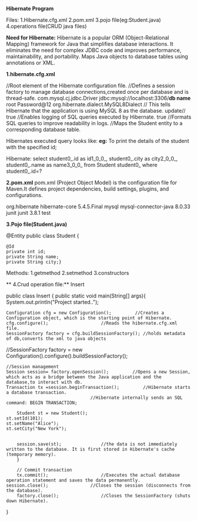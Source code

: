 **Hibernate Program**

Files:
1.Hibernate.cfg.xml
2.pom.xml
3.pojo file(eg:Student.java)
4.operations file(CRUD java files)

**Need for Hibernate:**
Hibernate is a popular ORM (Object-Relational Mapping) framework for Java that simplifies database interactions. It eliminates the need for complex JDBC code and improves performance, maintainability, and portability.
Maps Java objects to database tables using annotations or XML.


**1.hibernate.cfg.xml**

<?xml version="1.0" encoding="UTF-8"?>
<hibernate-configuration>  //Root element of the Hibernate configuration file. 
<session-factory>         //Defines a session factory to manage database connections,created once per database and is thread-safe.
<property name="connection.driver_class">com.mysql.cj.jdbc.Driver</property>
<property name="connection.url">jdbc:mysql://localhost:3306/**db name**</property>
<property name="connection.username">root</property>
<property name="connection.password">Password@12</property>
<property name="dialect">org.hibernate.dialect.MySQL8Dialect</property> // This tells Hibernate that the application is using MySQL 8 as the database.
<property name="hbm2ddl.auto">update</property>//
<property name="show_sql">true</property> //Enables logging of SQL queries executed by Hibernate.
<property name="format_sql">true</property> //Formats SQL queries to improve readability in logs.
<mapping class="com.mphasis.Hibernate.Student"/> //Maps the Student entity to a corresponding database table.
</session-factory>
</hibernate-configuration>


Hibernates executed query looks like:
**eg:**
To print the details of the student with the specified id;

Hibernate: 
    select
        student0_.id as id1_0_0_,
        student0_.city as city2_0_0_,
        student0_.name as name3_0_0_ 
    from
        Student student0_ 
    where
        student0_.id=?


**2.pom.xml**
pom.xml (Project Object Model) is the configuration file for Maven.It defines project dependencies, build settings, plugins, and configurations.

<dependencies>
	<!-- https://mvnrepository.com/artifact/org.hibernate/hibernate-core -->
	
<dependency>
    <groupId>org.hibernate</groupId>
    <artifactId>hibernate-core</artifactId>
    <version>5.4.5.Final</version>
</dependency>

 <dependency>
      <groupId>mysql</groupId>
      <artifactId>mysql-connector-java</artifactId>
      <version>8.0.33</version>
 </dependency>
 
<dependency>
      <groupId>junit</groupId>
      <artifactId>junit</artifactId>
      <version>3.8.1</version>
      <scope>test</scope>
</dependency>
</dependencies>



**3.Pojo file(Student.java)**

@Entity
public class Student {

	@Id
	private int id;
	private String name;
	private String city;}
 
Methods:
 1.getmethod
 2.setmethod
 3.constructors


 ** 4.Crud operation file:**
 Insert


public class Insert {
	public static void main(String[] args){
	System.out.println("Project started..");

	Configuration cfg = new Configuration(); 		 //Creates a Configuration object, which is the starting point of Hibernate.
	cfg.configure();					//Reads the hibernate.cfg.xml file.
	SessionFactory factory = cfg.buildSessionFactory();	//holds metadata of db,converts the xml to java objects
 
//SessionFactory factory = new Configuration().configure().buildSessionFactory();

  	//Session management
	Session session= factory.openSession();			//Opens a new Session, which acts as a bridge between the Java application and the database,to interact with db.
	Transaction tx =session.beginTransaction(); 		//Hibernate starts a database transaction.
									//Hibernate internally sends an SQL command: BEGIN TRANSACTION;
  
        Student st = new Student();
	st.setId(101);        
	st.setName("Alice");   
	st.setCity("New York"); 


        session.save(st);				//the data is not immediately written to the database. It is first stored in Hibernate's cache (temporary memory).
        }

        // Commit transaction
        tx.commit();					//Executes the actual database operation statement and saves the data permanently.
	session.close();				//Closes the session (disconnects from the database).
        factory.close();				//Closes the SessionFactory (shuts down Hibernate).
}
 

